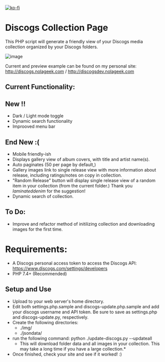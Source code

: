 [![ko-fi](https://ko-fi.com/img/githubbutton_sm.svg)](https://ko-fi.com/B0B1UQ1KC)

# Discogs Collection Page

This PHP script will generate a friendly view of your Discogs media collection organized by your Discogs folders.

![image](https://github.com/nolageek/Discogs-Collection-Page/assets/2931834/0cfc80cd-f30e-483d-aa65-7fd33f89a7f5)



Current and preview example can be found on my personal site: http://discogs.nolageek.com / http://discogsdev.nolageek.com

## Current Functionality:
## New !!
* Dark / Light mode toggle
* Dynamic search functionality
* Improoved menu bar
## End New :(
* Mobile friendly-ish
* Displays gallery view of album covers, with title and artist name(s).
* Auto paginates (50 per page by default,)
* Gallery images link to single release view with more information about release, including ratings/notes on copy in collection.
* "Random Release" button will display single release view of a random item in your collection (from the current folder.)  Thank you *laminateddenim* for the suggestion!
* Dynamic search of collection.
  
## To Do: 
* Improve and refactor method of initilizing collection and downloading images for the first time.

# Requirements:
* A Discogs personal access token to access the Discogs API: https://www.discogs.com/settings/developers
* PHP 7.4+ (Recommended)

## Setup and Use
* Upload to your web server's home directory.
* Edit both settings.php.sample and discogs-update.php.sample and add your discogs username and API token. Be sure to save as settings.php and discogs-update.py, respectively.
* Create the following directories:
  * ./img/
  * ./jsondata/
* run the following command: python ./update-discogs.py --updateall
  * This will download folder data and all images in your collection. This may take a long time if you have a large collection.*
* Once finished, check your site and see if it worked! :)
